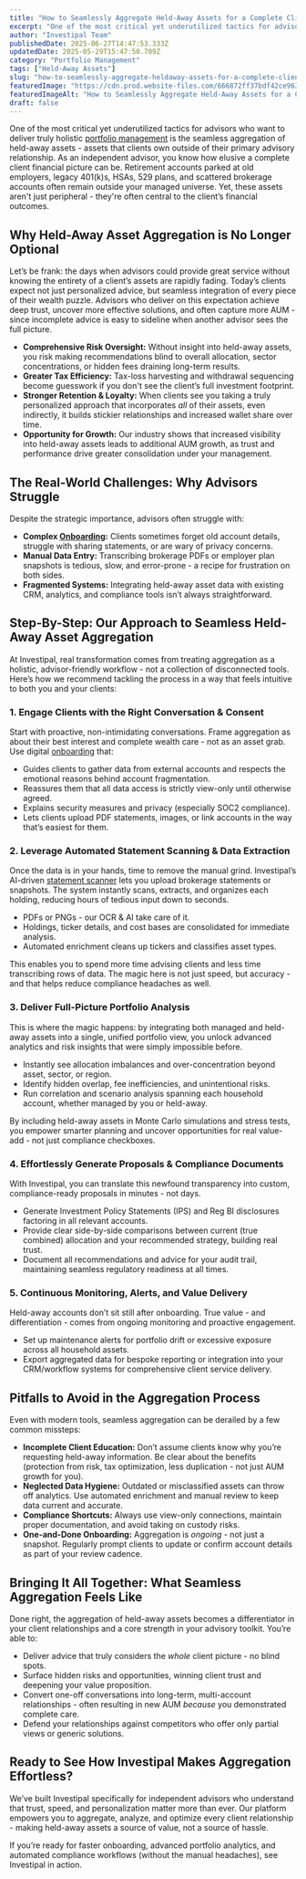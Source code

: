 ```yaml
---
title: "How to Seamlessly Aggregate Held-Away Assets for a Complete Client Portfolio"
excerpt: "One of the most critical yet underutilized tactics for advisors who want to deliver truly holistic portfolio management is the seamless aggregation of held-away assets - assets that clients own outside of their primary."
author: "Investipal Team"
publishedDate: 2025-06-27T14:47:53.333Z
updatedDate: 2025-05-29T15:47:50.709Z
category: "Portfolio Management"
tags: ["Held-Away Assets"]
slug: "how-to-seamlessly-aggregate-heldaway-assets-for-a-complete-client-portfolio"
featuredImage: "https://cdn.prod.website-files.com/666872ff37bdf42ce9637d77/683881445e2a3ff38cd133a1_Personalization%20at%20Scale%20The%20Next%20Frontier%20in%20Wealth%20Management%20(10).png"
featuredImageAlt: "How to Seamlessly Aggregate Held-Away Assets for a Complete Client Portfolio"
draft: false
---
```

<p>One of the most critical yet underutilized tactics for advisors who want to deliver truly holistic <a href="/blog/portfolio-management">portfolio management</a> is the seamless aggregation of held-away assets - assets that clients own outside of their primary advisory relationship. As an independent advisor, you know how elusive a complete client financial picture can be. Retirement accounts parked at old employers, legacy 401(k)s, HSAs, 529 plans, and scattered brokerage accounts often remain outside your managed universe. Yet, these assets aren't just peripheral - they're often central to the client’s financial outcomes.</p>

<h2>Why Held-Away Asset Aggregation is No Longer Optional</h2>
<p>Let’s be frank: the days when advisors could provide great service without knowing the entirety of a client’s assets are rapidly fading. Today’s clients expect not just personalized advice, but seamless integration of every piece of their wealth puzzle. Advisors who deliver on this expectation achieve deep trust, uncover more effective solutions, and often capture more AUM - since incomplete advice is easy to sideline when another advisor sees the full picture.</p>
<ul>
  <li><strong>Comprehensive Risk Oversight:</strong> Without insight into held-away assets, you risk making recommendations blind to overall allocation, sector concentrations, or hidden fees draining long-term results.</li>
  <li><strong>Greater Tax Efficiency:</strong> Tax-loss harvesting and withdrawal sequencing become guesswork if you don't see the client’s full investment footprint.</li>
  <li><strong>Stronger Retention & Loyalty:</strong> When clients see you taking a truly personalized approach that incorporates <em>all</em> of their assets, even indirectly, it builds stickier relationships and increased wallet share over time.</li>
  <li><strong>Opportunity for Growth:</strong> Our industry shows that increased visibility into held-away assets leads to additional AUM growth, as trust and performance drive greater consolidation under your management.</li>
</ul>

<h2>The Real-World Challenges: Why Advisors Struggle</h2>
<p>Despite the strategic importance, advisors often struggle with:</p>
<ul>
  <li><strong>Complex <a href="/blog/onboarding">Onboarding</a>:</strong> Clients sometimes forget old account details, struggle with sharing statements, or are wary of privacy concerns.</li>
  <li><strong>Manual Data Entry:</strong> Transcribing brokerage PDFs or employer plan snapshots is tedious, slow, and error-prone - a recipe for frustration on both sides.</li>
  <li><strong>Fragmented Systems:</strong> Integrating held-away asset data with existing CRM, analytics, and compliance tools isn’t always straightforward.</li>
  
</ul>

<h2>Step-By-Step: Our Approach to Seamless Held-Away Asset Aggregation</h2>
<p>At Investipal, real transformation comes from treating aggregation as a holistic, advisor-friendly workflow - not a collection of disconnected tools. Here’s how we recommend tackling the process in a way that feels intuitive to both you and your clients:</p>

<h3>1. <strong>Engage Clients with the Right Conversation & Consent</strong></h3>
<p>Start with proactive, non-intimidating conversations. Frame aggregation as about their best interest and complete wealth care - not as an asset grab. Use digital <a href="/blog/onboarding">onboarding</a> that:</p>
<ul>
  <li>Guides clients to gather data from external accounts and respects the emotional reasons behind account fragmentation.</li>
  <li>Reassures them that all data access is strictly view-only until otherwise agreed.</li>
  <li>Explains security measures and privacy (especially SOC2 compliance).</li>
  <li>Lets clients upload PDF statements, images, or link accounts in the way that’s easiest for them.</li>
</ul>

<h3>2. <strong>Leverage Automated Statement Scanning & Data Extraction</strong></h3>
<p>Once the data is in your hands, time to remove the manual grind. Investipal’s AI-driven <a href="/features/automated-statement-scanner">statement scanner</a> lets you upload brokerage statements or snapshots. The system instantly scans, extracts, and organizes each holding, reducing hours of tedious input down to seconds.</p>
<ul>
  <li>PDFs or PNGs - our OCR & AI take care of it.</li>
  <li>Holdings, ticker details, and cost bases are consolidated for immediate analysis.</li>
  <li>Automated enrichment cleans up tickers and classifies asset types.</li>
</ul>
<p>This enables you to spend more time advising clients and less time transcribing rows of data. The magic here is not just speed, but accuracy - and that helps reduce compliance headaches as well.</p>

<h3>3. <strong>Deliver Full-Picture Portfolio Analysis</strong></h3>
<p>This is where the magic happens: by integrating both managed and held-away assets into a single, unified portfolio view, you unlock advanced analytics and risk insights that were simply impossible before.</p>
<ul>
  <li>Instantly see allocation imbalances and over-concentration beyond asset, sector, or region.</li>
  <li>Identify hidden overlap, fee inefficiencies, and unintentional risks.</li>
  <li>Run correlation and scenario analysis spanning each household account, whether managed by you or held-away.</li>
  
</ul>
<p>By including held-away assets in Monte Carlo simulations and stress tests, you empower smarter planning and uncover opportunities for real value-add - not just compliance checkboxes.</p>

<h3>4. <strong>Effortlessly Generate Proposals & Compliance Documents</strong></h3>
<p>With Investipal, you can translate this newfound transparency into custom, compliance-ready proposals in minutes - not days.</p>
<ul>
  <li>Generate Investment Policy Statements (IPS) and Reg BI disclosures factoring in all relevant accounts.</li>
  <li>Provide clear side-by-side comparisons between current (true combined) allocation and your recommended strategy, building real trust.</li>
  <li>Document all recommendations and advice for your audit trail, maintaining seamless regulatory readiness at all times.</li>
</ul>

<h3>5. <strong>Continuous Monitoring, Alerts, and Value Delivery</strong></h3>
<p>Held-away accounts don’t sit still after onboarding. True value - and differentiation - comes from ongoing monitoring and proactive engagement.</p>
<ul>
  <li>Set up maintenance alerts for portfolio drift or excessive exposure across all household assets.</li>
  
  <li>Export aggregated data for bespoke reporting or integration into your CRM/workflow systems for comprehensive client service delivery.</li>
</ul>

<h2>Pitfalls to Avoid in the Aggregation Process</h2>
<p>Even with modern tools, seamless aggregation can be derailed by a few common missteps:</p>
<ul>
  <li><strong>Incomplete Client Education:</strong> Don’t assume clients know why you’re requesting held-away information. Be clear about the benefits (protection from risk, tax optimization, less duplication - not just AUM growth for you).</li>
  <li><strong>Neglected Data Hygiene:</strong> Outdated or misclassified assets can throw off analytics. Use automated enrichment and manual review to keep data current and accurate.</li>
  <li><strong>Compliance Shortcuts:</strong> Always use view-only connections, maintain proper documentation, and avoid taking on custody risks.</li>
  <li><strong>One-and-Done Onboarding:</strong> Aggregation is <em>ongoing -&nbsp;</em>not just a snapshot. Regularly prompt clients to update or confirm account details as part of your review cadence.</li>
</ul>

<h2>Bringing It All Together: What Seamless Aggregation Feels Like</h2>
<p>Done right, the aggregation of held-away assets becomes a differentiator in your client relationships and a core strength in your advisory toolkit. You’re able to:</p>
<ul>
  <li>Deliver advice that truly considers the <em>whole</em> client picture - no blind spots.</li>
  <li>Surface hidden risks and opportunities, winning client trust and deepening your value proposition.</li>
  <li>Convert one-off conversations into long-term, multi-account relationships - often resulting in new AUM&nbsp;<em>because</em> you demonstrated complete care.</li>
  <li>Defend your relationships against competitors who offer only partial views or generic solutions.</li>
</ul>

<h2>Ready to See How Investipal Makes Aggregation Effortless?</h2>
<p>We’ve built Investipal specifically for independent advisors who understand that trust, speed, and personalization matter more than ever. Our platform empowers you to aggregate, analyze, and optimize every client relationship - making held-away assets a source of value, not a source of hassle.</p>
<p>If you’re ready for faster onboarding, advanced portfolio analytics, and automated compliance workflows (without the manual headaches), see Investipal in action.</p>
